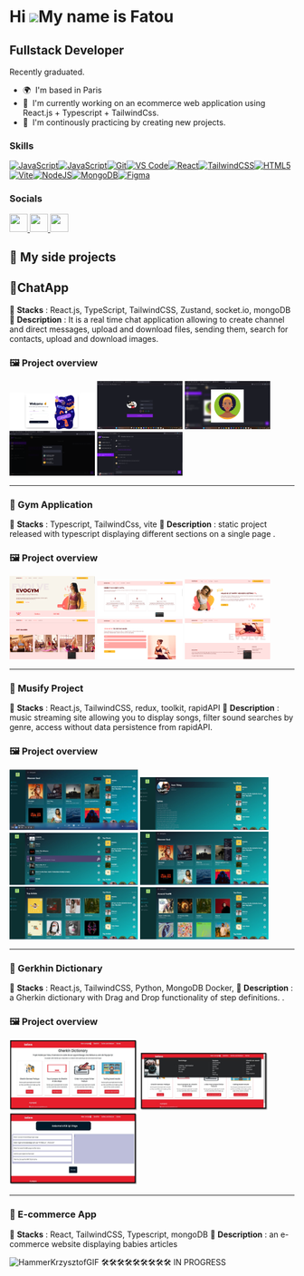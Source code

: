 Hi ![](https://user-images.githubusercontent.com/18350557/176309783-0785949b-9127-417c-8b55-ab5a4333674e.gif)My name is Fatou
=============================================================================================================================

Fullstack Developer
------------------------------------

Recently graduated.

*   🌍  I'm based in Paris
*   🚀  I'm currently working on an ecommerce web application using React.js + Typescript + TailwindCss. 
*   🧠  I'm continously practicing by creating new projects.<a href="https://www.github.com/Fatou-hub" target="_blank" rel="noreferrer"></a><br/>
### Skills 
<p align="left">
<a href="https://developer.mozilla.org/en-US/docs/Web/JavaScript" target="_blank" rel="noreferrer"><img src="https://raw.githubusercontent.com/danielcranney/readme-generator/main/public/icons/skills/javascript-colored.svg" width="36" height="36" alt="JavaScript" /></a><a href="https://developer.mozilla.org/en-US/docs/Web/JavaScript" target="_blank" rel="noreferrer"><img src="https://raw.githubusercontent.com/danielcranney/readme-generator/main/public/icons/skills/typescript-colored.svg" width="36" height="36" alt="JavaScript" /></a><a href="https://git-scm.com/" target="_blank" rel="noreferrer"><img src="https://raw.githubusercontent.com/danielcranney/readme-generator/main/public/icons/skills/git-colored.svg" width="36" height="36" alt="Git" /></a><a href="https://code.visualstudio.com/" target="_blank" rel="noreferrer"><img src="https://raw.githubusercontent.com/danielcranney/readme-generator/main/public/icons/skills/visualstudiocode.svg" width="36" height="36" alt="VS Code" /></a><a href="https://reactjs.org/" target="_blank" rel="noreferrer"><img src="https://raw.githubusercontent.com/danielcranney/readme-generator/main/public/icons/skills/react-colored.svg" width="36" height="36" alt="React" /></a><a href="https://tailwindcss.com/" target="_blank" rel="noreferrer"><img src="https://raw.githubusercontent.com/danielcranney/readme-generator/main/public/icons/skills/tailwindcss-colored.svg" width="36" height="36" alt="TailwindCSS" /></a><a href="https://developer.mozilla.org/en-US/docs/Glossary/HTML5" target="_blank" rel="noreferrer"><img src="https://raw.githubusercontent.com/danielcranney/readme-generator/main/public/icons/skills/html5-colored.svg" width="36" height="36" alt="HTML5" /></a><a href="https://vitejs.dev/" target="_blank" rel="noreferrer"><img src="https://raw.githubusercontent.com/danielcranney/readme-generator/main/public/icons/skills/vite-colored.svg" width="36" height="36" alt="Vite" /></a><a href="https://nodejs.org/en/" target="_blank" rel="noreferrer"><img src="https://raw.githubusercontent.com/danielcranney/readme-generator/main/public/icons/skills/nodejs-colored.svg" width="36" height="36" alt="NodeJS" /></a><a href="https://www.mongodb.com/" target="_blank" rel="noreferrer"><img src="https://raw.githubusercontent.com/danielcranney/readme-generator/main/public/icons/skills/mongodb-colored.svg" width="36" height="36" alt="MongoDB" /></a><a href="https://www.figma.com/" target="_blank" rel="noreferrer"><img src="https://raw.githubusercontent.com/danielcranney/readme-generator/main/public/icons/skills/figma-colored.svg" width="36" height="36" alt="Figma" /></a>

  ### Socials
                  
  <p align="left"> <a href="https://discord.com/users/wdt2" target="_blank" rel="noreferrer"> <picture> <source media="(prefers-color-scheme: dark)" srcset="https://raw.githubusercontent.com/danielcranney/readme-generator/main/public/icons/socials/discord-dark.svg" /> <source media="(prefers-color-scheme: light)" srcset="https://raw.githubusercontent.com/danielcranney/readme-generator/main/public/icons/socials/discord.svg" /> <img src="https://raw.githubusercontent.com/danielcranney/readme-generator/main/public/icons/socials/discord.svg" width="32" height="32" /> </picture> </a> <a href="https://www.github.com/Fatou-hub" target="_blank" rel="noreferrer"> <picture> <source media="(prefers-color-scheme: dark)" srcset="https://raw.githubusercontent.com/danielcranney/readme-generator/main/public/icons/socials/github-dark.svg" /> <source media="(prefers-color-scheme: light)" srcset="https://raw.githubusercontent.com/danielcranney/readme-generator/main/public/icons/socials/github.svg" /> <img src="https://raw.githubusercontent.com/danielcranney/readme-generator/main/public/icons/socials/github.svg" width="32" height="32" /> </picture> </a> <a href="https://www.linkedin.com/in/fatou-c-783a6a5b" target="_blank" rel="noreferrer"> <picture> <source media="(prefers-color-scheme: dark)" srcset="https://raw.githubusercontent.com/danielcranney/readme-generator/main/public/icons/socials/linkedin-dark.svg" /> <source media="(prefers-color-scheme: light)" srcset="https://raw.githubusercontent.com/danielcranney/readme-generator/main/public/icons/socials/linkedin.svg" /> <img src="https://raw.githubusercontent.com/danielcranney/readme-generator/main/public/icons/socials/linkedin.svg" width="32" height="32" /> </picture> </a></p>

  ## 🚀 My side projects  

## 🚀ChatApp  
📌 **Stacks** : React.js, TypeScript, TailwindCSS, Zustand, socket.io, mongoDB  
📌 **Description** : It is a real time chat application allowing to create channel and direct messages, upload and download files, sending them, search for contacts, upload and download images.  

### 🖼️ Project overview  
<img src="https://raw.githubusercontent.com/Fatou-hub/Fatou-hub/main/images/image__pour_word.png" width="30%"/>  
<img src="https://raw.githubusercontent.com/Fatou-hub/Fatou-hub/main/images/profil_page.png" width="30%"/>  
<img src="https://raw.githubusercontent.com/Fatou-hub/Fatou-hub/main/images/DM_modal_window_search_contact_picture_watch.png" width="30%"/>  
<img src="https://raw.githubusercontent.com/Fatou-hub/Fatou-hub/main/images/DM_modal_window_search_contact_2.png" width="30%"/>  
<img src="https://raw.githubusercontent.com/Fatou-hub/Fatou-hub/main/images/chat-page-channel.png" width="30%"/> 
 

---

### 🎨 Gym Application  
📌 **Stacks** : Typescript, TailwindCss, vite
📌 **Description** : static project released with typescript displaying different sections on a single page .  

### 🖼️ Project overview
<img src="https://raw.githubusercontent.com/Fatou-hub/Fatou-hub/main/images/gym_homepage.png" width="30%"/>  
<img src="https://raw.githubusercontent.com/Fatou-hub/Fatou-hub/main/images/gym_homepage_2.png" width="30%"/>  
<img src="https://raw.githubusercontent.com/Fatou-hub/Fatou-hub/main/images/gym_homepage_3.png" width="30%"/>  
<img src="https://raw.githubusercontent.com/Fatou-hub/Fatou-hub/main/images/gym_homepage_4.png" width="30%"/> 
<img src="https://raw.githubusercontent.com/Fatou-hub/Fatou-hub/main/images/gym_homepage_5.png" width="30%"/>  
<img src="https://raw.githubusercontent.com/Fatou-hub/Fatou-hub/main/images/gym_footer.png" width="30%"/>  

---

### 🎨 Musify Project  
📌 **Stacks** : React.js, TailwindCSS, redux, toolkit, rapidAPI
📌 **Description** : music streaming site allowing you to display songs, filter sound searches by genre, access without data persistence from rapidAPI.  

### 🖼️ Project overview
<img src="https://raw.githubusercontent.com/Fatou-hub/Fatou-hub/main/images/musify_discover_component.png" width="45%"/>
<img src="https://raw.githubusercontent.com/Fatou-hub/Fatou-hub/main/images/musify_discover_component_2.png" width="45%"/>
<img src="https://raw.githubusercontent.com/Fatou-hub/Fatou-hub/main/images/musify_discover_component_3.png" width="45%"/>
<img src="https://raw.githubusercontent.com/Fatou-hub/Fatou-hub/main/images/musify_filter_component.png" width="45%"/>
<img src="https://raw.githubusercontent.com/Fatou-hub/Fatou-hub/main/images/musify_topartist_component.png" width="45%"/>
<img src="https://raw.githubusercontent.com/Fatou-hub/Fatou-hub/main/images/musify_aroundyou_component.png" width="45%"/>

---

### 🎨 Gerkhin Dictionary  
📌 **Stacks** : React.js, TailwindCSS, Python, MongoDB Docker,
📌 **Description** : a Gherkin dictionary with Drag and Drop functionality of step definitions. .  

### 🖼️ Project overview
<img src="https://raw.githubusercontent.com/Fatou-hub/Fatou-hub/main/images/gherkin_homepage_component.jpg" width="45%"/>  
<img src="https://raw.githubusercontent.com/Fatou-hub/Fatou-hub/main/images/gherkin_header_component.jpg" width="45%"/>  
<img src="https://raw.githubusercontent.com/Fatou-hub/Fatou-hub/main/images/gherkin_drag_and_drop-page_component.jpg" width="45%"/> 

---

### 🎨 E-commerce App
 
📌 **Stacks** : React, TailwindCSS, Typescript, mongoDB
📌 **Description** : an e-commerce website displaying babies articles 

![HammerKrzysztofGIF](https://github.com/user-attachments/assets/3478bc02-ece4-487b-a073-6e09087ad0c0) 🛠️🛠️🛠️🛠️🛠️🛠️🛠️🛠️🛠️ IN PROGRESS
                    

